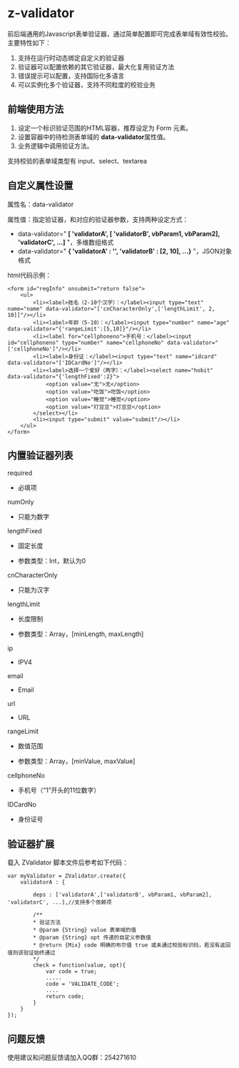 z-validator
===========

前后端通用的Javascript表单验证器，通过简单配置即可完成表单域有效性校验。主要特性如下：

1. 支持在运行时动态绑定自定义的验证器
2. 验证器可以配置依赖的其它验证器，最大化复用验证方法
3. 错误提示可以配置，支持国际化多语言
4. 可以实例化多个验证器，支持不同粒度的校验业务


前端使用方法
----------------

1. 设定一个标识验证范围的HTML容器，推荐设定为 Form 元素。
2. 设置容器中的待检测表单域的 **data-validator**属性值。
3. 业务逻辑中调用验证方法。

支持校验的表单域类型有 input、select、textarea

自定义属性设置
---------------

属性名：data-validator

属性值：指定验证器，和对应的验证器参数，支持两种设定方式：

- data-validator=" **[ 'validatorA', [ 'validatorB', vbParam1, vbParam2], 'validatorC', ...]** "，多维数组格式
- data-validator=" **{ 'validatorA' : '', 'validatorB' : [2, 10], ...}** "，JSON对象格式

html代码示例：

    <form id="regInfo" onsubmit="return false">
    	<ul>
    		<li><label>姓名（2-10个汉字）：</label><input type="text" name="name" data-validator="['cnCharacterOnly',['lengthLimit', 2, 10]]"/></li>
    		<li><label>年龄（5-10）：</label><input type="number" name="age" data-validator="{'rangeLimit':[5,10]}"/></li>
    		<li><label for="cellphoneno">手机号：</label><input id="cellphoneno" type="number" name="cellphoneNo" data-validator="['cellphoneNo']"/></li>
    		<li><label>身份证：</label><input type="text" name="idcard" data-validator="['IDCardNo']"/></li>
    		<li><label>选择一个爱好（两字）：</label><select name="hobit" data-validator="{'lengthFixed':2}">
    			<option value="无">无</option>
    			<option value="吃饭">吃饭</option>
    			<option value="睡觉">睡觉</option>
    			<option value="打豆豆">打豆豆</option>
    		</select></li>
    		<li><input type="submit" value="submit"/></li>
    	</ul>
    </form>

内置验证器列表
--------------
required

- 必填项

numOnly

- 只能为数字

lengthFixed

- 固定长度

- 参数类型：Int，默认为0

cnCharacterOnly

- 只能为汉字

lengthLimit

- 长度限制

- 参数类型：Array，[minLength, maxLength]

ip

- IPV4

email

- Email

url

- URL

rangeLimit

- 数值范围

- 参数类型：Array，[minValue, maxValue]

cellphoneNo

- 手机号（“1”开头的11位数字）

IDCardNo

- 身份证号

验证器扩展
----------

载入 ZValidator 脚本文件后参考如下代码：

    var myValidator = ZValidator.create({
        validatorA : {

            deps : ['validatorA',['validatorB', vbParam1, vbParam2], 'validatorC', ...],//支持多个依赖项

            /**
            * 验证方法
            * @param {String} value 表单域的值
            * @param {String} opt 传递的自定义参数值
            * @return {Mix} code 明确的布尔值 true 或未通过校验标识码，若没有返回值则该验证始终通过
            */
            check = function(value, opt){
                var code = true;
                .....
                code = 'VALIDATE_CODE';
                ....
                return code;
            }
        }
    });

问题反馈
--------
使用建议和问题反馈请加入QQ群：254271610


